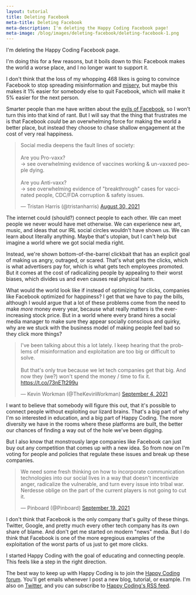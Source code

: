 ```yaml
---
layout: tutorial
title: Deleting Facebook
meta-title: Deleting Facebook
meta-description: I'm deleting the Happy Coding Facebook page!
meta-image: /blog/images/deleting-facebook/deleting-facebook-1.png
---
```


I'm deleting the Happy Coding Facebook page.

I'm doing this for a few reasons, but it boils down to this: Facebook makes the world a worse place, and I no longer want to support it.

I don't think that the loss of my whopping 468 likes is going to convince Facebook to stop spreading misinformation and [misery](https://shesabeast.substack.com/p/instagram-is-essentially-a-weight), but maybe this makes it 1% easier for somebody else to quit Facebook, which will make it 5% easier for the next person.

Smarter people than me have written about the [evils of Facebook](https://pluralistic.net/2021/09/22/kropotkin-graeber/#zuckerveganism), so I won't turn this into that kind of rant. But I will say that the thing that frustrates me is that Facebook *could* be an overwhelming force for making the world a better place, but instead they choose to chase shallow engagement at the cost of very real happiness.

<blockquote class="twitter-tweet" data-conversation="none" data-dnt="true"><p lang="en" dir="ltr">Social media deepens the fault lines of society:<br><br>Are you Pro-vaxx? <br>-&gt; see overwhelming evidence of vaccines working &amp; un-vaxxed people dying.<br><br>Are you Anti-vaxx? <br>-&gt; see overwhelming evidence of &quot;breakthrough&quot; cases for vaccinated people, CDC/FDA corruption &amp; safety issues.</p>&mdash; Tristan Harris (@tristanharris) <a href="https://twitter.com/tristanharris/status/1432353963643482115?ref_src=twsrc%5Etfw">August 30, 2021</a></blockquote> <script async src="https://platform.twitter.com/widgets.js" charset="utf-8"></script>

The internet could (should?) connect people to each other. We can meet people we never would have met otherwise. We can experience new art, music, and ideas that our IRL social circles wouldn't have shown us. We can learn about literally anything. Maybe that's utopian, but I can't help but imagine a world where we got social media right.

Instead, we're shown bottom-of-the-barrel clickbait that has an explicit goal of making us angry, outraged, or scared. That's what gets the clicks, which is what advertisers pay for, which is what gets tech employees promoted. But it comes at the cost of radicalizing people by appealing to their worst biases, which divides us and even causes real physical harm.

What would the world look like if instead of optimizing for clicks, companies like Facebook optimized for happiness? I get that we have to pay the bills, although I would argue that a lot of these problems come from the need to make *more* money every year, because what really matters is the ever-increasing stock price. But in a world where every brand hires a social media manager to make sure they appear socially conscious and quirky, why are we stuck with the business model of making people feel bad so they click more things?

<blockquote class="twitter-tweet" data-dnt="true"><p lang="en" dir="ltr">I&#39;ve been talking about this a lot lately. I keep hearing that the problems of misinformation and exploitation are too big or difficult to solve.<br><br>But that&#39;s only true because we let tech companies get that big. And now they (we?) won&#39;t spend the money / time to fix it. <a href="https://t.co/73nETt299u">https://t.co/73nETt299u</a></p>&mdash; Kevin Workman (@TheKevinWorkman) <a href="https://twitter.com/TheKevinWorkman/status/1434190050640601092?ref_src=twsrc%5Etfw">September 4, 2021</a></blockquote> <script async src="https://platform.twitter.com/widgets.js" charset="utf-8"></script>

I want to believe that somebody will figure this out, that it's possible to connect people without exploiting our lizard brains. That's a big part of why I'm so interested in education, and a big part of Happy Coding. The more diversity we have in the rooms where these platforms are built, the better our chances of finding a way out of the hole we've been digging.

But I also know that monstrously large companies like Facebook can just buy out any competition that comes up with a new idea. So from now on I'm voting for people and policies that regulate these issues and break up these companies.

<blockquote class="twitter-tweet" data-conversation="none" data-dnt="true"><p lang="en" dir="ltr">We need some fresh thinking on how to incorporate communication technologies into our social lives in a way that doesn&#39;t incentivize anger, radicalize the vulnerable, and turn every issue into tribal war. Nerdesse oblige on the part of the current players is not going to cut it.</p>&mdash; Pinboard (@Pinboard) <a href="https://twitter.com/Pinboard/status/1439675330894057472?ref_src=twsrc%5Etfw">September 19, 2021</a></blockquote> <script async src="https://platform.twitter.com/widgets.js" charset="utf-8"></script>

I don't think that Facebook is the only company that's guilty of these things. Twitter, Google, and pretty much every other tech company has its own share of blame. And don't get me started on modern "news" media. But I do think that Facebook is one of the more egregious examples of the exploitation of the worst parts of us just to get more clicks.

I started Happy Coding with the goal of educating and connecting people. This feels like a step in the right direction.

The best way to keep up with Happy Coding is to join the [Happy Coding forum](https://forum.happycoding.io). You'll get emails whenever I post a new blog, tutorial, or example. I'm also on [Twitter](https://twitter.com/TheKevinWorkman), and you can subscribe to [Happy Coding's RSS feed](/feed.xml).
